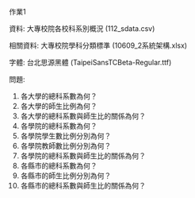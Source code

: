 作業1

資料: 大專校院各校科系別概況 (112_sdata.csv)

相關資料: 大專校院學科分類標準 (10609_2系統架構.xlsx)

字體: 台北思源黑體 (TaipeiSansTCBeta-Regular.ttf)

問題:

1. 各大學的總科系數為何？
2. 各大學的師生比例為何？
3. 各大學的總科系數與師生比的關係為何？
4. 各學院的總科系數為何？
5. 各學院學生數比例分別為何？
6. 各學院教師數比例分別為何？
7. 各學院的總科系數與師生比的關係為何？
8. 各縣市的總科系數為何？
9. 各縣市的師生比例分別為何？
10. 各縣市的總科系數與師生比的關係為何？
